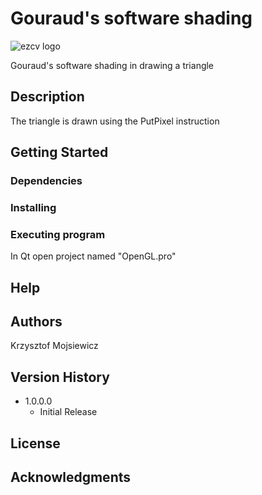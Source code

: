 # Gouraud's software shading

![ezcv logo](https://github.com/kmojsiewicz/RubicCube/blob/master/gouraud_shading.png)

Gouraud's software shading in drawing a triangle

## Description

The triangle is drawn using the PutPixel instruction

## Getting Started

### Dependencies

### Installing

### Executing program

In Qt open project named "OpenGL.pro"

## Help

## Authors
Krzysztof Mojsiewicz

## Version History

* 1.0.0.0
    * Initial Release

## License
## Acknowledgments
